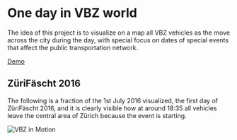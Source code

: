 # One day in VBZ world

The idea of this project is to visualize on a map all VBZ vehicles as the move across the city during the day, with special focus on dates of special events that affect the public transportation network.

[Demo](https://opendatadayzurich2016.github.io/one-day-in-vbz-world/)

## ZüriFäscht 2016

The following is a fraction of the 1st July 2016 visualized, the first day of ZüriFäscht 2016, and it is clearly visible how at around 18:35 all vehicles leave the central area of Zürich because the event is starting.

![VBZ in Motion](https://github.com/OpenDataDayZurich2016/one-day-in-vbz-world/raw/master/assets/images/vbz-in-motion.gif "VBZ in Motion")
